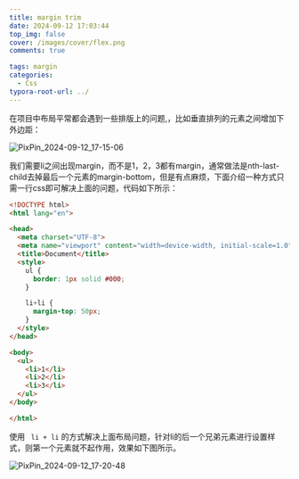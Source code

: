 ```yaml
---
title: margin trim
date: 2024-09-12 17:03:44
top_img: false
cover: /images/cover/flex.png
comments: true

tags: margin
categories:
  - Css
typora-root-url: ../
---
```


在项目中布局平常都会遇到一些排版上的问题,，比如垂直排列的元素之间增加下外边距：

![PixPin_2024-09-12_17-15-06](/../assets/PixPin_2024-09-12_17-15-06.png)

我们需要li之间出现margin，而不是1，2，3都有margin，通常做法是nth-last-child去掉最后一个元素的margin-bottom，但是有点麻烦，下面介绍一种方式只需一行css即可解决上面的问题，代码如下所示：

```html
<!DOCTYPE html>
<html lang="en">

<head>
  <meta charset="UTF-8">
  <meta name="viewport" content="width=device-width, initial-scale=1.0">
  <title>Document</title>
  <style>
    ul {
      border: 1px solid #000;
    }

    li+li {
      margin-top: 50px;
    }
  </style>
</head>

<body>
  <ul>
    <li>1</li>
    <li>2</li>
    <li>3</li>
  </ul>
</body>

</html>
```

使用 ` li + li` 的方式解决上面布局问题，针对li的后一个兄弟元素进行设置样式，则第一个元素就不起作用，效果如下图所示。

![PixPin_2024-09-12_17-20-48](/../assets/PixPin_2024-09-12_17-20-48.png)
